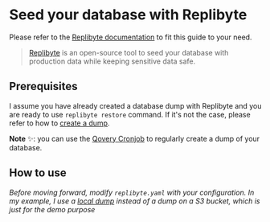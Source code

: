 # Seed your database with Replibyte

Please refer to the [Replibyte documentation](https://www.replibyte.com) to fit this guide to your need.

> [Replibyte](https://github.com/Qovery/replibyte) is an open-source tool to seed your database with production data while keeping sensitive data safe. 

## Prerequisites

I assume you have already created a database dump with Replibyte and you are ready to use `replibyte restore` command. If it's not the case, please refer to how to [create a dump](https://www.replibyte.com/docs/guides/create-a-dump).

**Note** ✨: you can use the [Qovery Cronjob](https://hub.qovery.com/docs/using-qovery/configuration/cronjob/) to regularly create a dump of your database.

## How to use

*Before moving forward, modify `replibyte.yaml` with your configuration. In my example, I use a [local dump](datastore) instead of a dump on a S3 bucket, which is just for the demo purpose*

